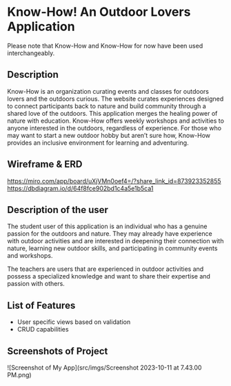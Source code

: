 # Know-How! An Outdoor Lovers Application 
Please note that Know-How and Know-How for now have been used interchangeably. 

## Description 

Know-How is an organization curating events and classes for outdoors lovers and the outdoors curious. The website curates experiences designed to connect participants back to nature and build community through a shared love of the outdoors. This application merges the healing power of nature with education. Know-How offers weekly workshops and activities to anyone interested in the outdoors, regardless of experience. For those who may want to start a new outdoor hobby but aren’t sure how, Know-How provides an inclusive environment for learning and adventuring.

## Wireframe & ERD 

https://miro.com/app/board/uXjVMn0oef4=/?share_link_id=873923352855
https://dbdiagram.io/d/64f8fce902bd1c4a5e1b5ca1

## Description of the user

The student user of this application is an individual who has a genuine passion for the outdoors and nature. They may already have experience with outdoor activities and are interested in deepening their connection with nature, learning new outdoor skills, and participating in community events and workshops.

The teachers are users that are experienced in outdoor activities and possess a specialized knowledge and want to share their expertise and passion with others. 

## List of Features 

- User specific views based on validation 
- CRUD capabilities 

## Screenshots of Project 

![Screenshot of My App](src/imgs/Screenshot 2023-10-11 at 7.43.00 PM.png)

